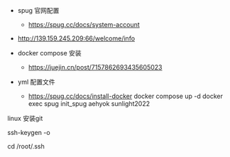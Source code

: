 
- spug 官网配置
  - https://spug.cc/docs/system-account
- http://139.159.245.209:66/welcome/info


- docker compose 安装
  - https://juejin.cn/post/7157862693435605023

- yml 配置文件
  - https://spug.cc/docs/install-docker
  docker compose up -d
docker exec spug init_spug aehyok sunlight2022


linux 安装git

ssh-keygen -o

cd /root/.ssh

